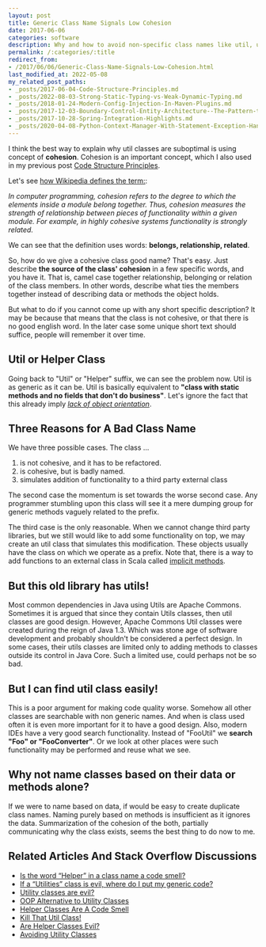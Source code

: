 ```yaml
---
layout: post
title: Generic Class Name Signals Low Cohesion
date: 2017-06-06
categories: software
description: Why and how to avoid non-specific class names like util, utils, or helper?
permalink: /:categories/:title
redirect_from:
- /2017/06/06/Generic-Class-Name-Signals-Low-Cohesion.html
last_modified_at: 2022-05-08
my_related_post_paths:
- _posts/2017-06-04-Code-Structure-Principles.md
- _posts/2022-08-03-Strong-Static-Typing-vs-Weak-Dynamic-Typing.md
- _posts/2018-01-24-Modern-Config-Injection-In-Maven-Plugins.md
- _posts/2017-12-03-Boundary-Control-Entity-Architecture--The-Pattern-to-Structure-Your-Classes.md
- _posts/2017-10-28-Spring-Integration-Highlights.md
- _posts/2020-04-08-Python-Context-Manager-With-Statement-Exception-Handling.md
---
```




I think the best way to explain why util classes are suboptimal is using concept of **cohesion**. 
Cohesion is an important concept, which I also used in my previous post [Code Structure Principles](/software/Code-Structure-Principles).

Let's see [how Wikipedia defines the term:](https://en.wikipedia.org/wiki/Cohesion_(computer_science)):

*In computer programming, cohesion refers to the degree to which the elements inside a module belong together. Thus, cohesion measures the strength of relationship between pieces of functionality within a given module. For example, in highly cohesive systems functionality is strongly related.* 

We can see that the definition uses words: **belongs, relationship, related**.
 
So, how do we give a cohesive class good name? That's easy.
Just describe **the source of the class' cohesion** in a few specific words, and you have it. 
That is, camel case together relationship, belonging or relation of the class members.
In other words, describe what ties the members together instead of describing data or methods the object holds.
  
But what to do if you cannot come up with any short specific description?
It may be because that means that the class is not cohesive, or that there is no good english word.
In the later case some unique short text should suffice, people will remember it over time.


## Util or Helper Class
Going back to "Util" or "Helper" suffix, we can see the problem now.
Util is as generic as it can be. 
Util is basically equivalent to **"class with static methods and no fields that don't do business"**. 
Let's ignore the fact that this already imply [*lack of object orientation*](http://www.yegor256.com/2014/05/05/oop-alternative-to-utility-classes.html).

## Three Reasons for A Bad Class Name
We have three possible cases. The class ...
1. is not cohesive, and it has to be refactored.
2. is cohesive, but is badly named.
3. simulates addition of functionality to a third party external class

The second case the momentum is set towards the worse second case.
Any programmer stumbling upon this class will see it a mere dumping group for generic methods vaguely related to the prefix.

The third case is the only reasonable.
When we cannot change third party libraries, but we still would like to add some functionality on top,
we may create an util class that simulates this modification.
These objects usually have the class on which we operate as a prefix.
Note that, there is a way to add functions to an external class in Scala called [implicit methods](https://www.scala-lang.org/blog/2016/12/07/implicit-function-types.html).


## But this old library has utils!
Most common dependencies in Java using Utils are Apache Commons.
Sometimes it is argued that since they contain Utils classes, then util classes are good design.
However, Apache Commons Util classes were created during the reign of Java 1.3. 
Which was stone age of software development and probably shouldn't be considered a perfect design.
In some cases, their utils classes are limited only to adding methods to classes outside its control in Java Core.
Such a limited use, could perhaps not be so bad.


## But I can find util class easily!
This is a poor argument for making code quality worse. Somehow all other classes are searchable with non generic names.
And when is class used often it is even more important for it to have a good design. 
Also, modern IDEs have a very good search functionality. Instead of "FooUtil" we **search "Foo" or "FooConverter"**. 
Or we look at other places were such functionality may be performed and reuse what we see. 


## Why not name classes based on their data or methods alone?
If we were to name based on data, if would be easy to create duplicate class names.
Naming purely based on methods is insufficient as it ignores the data.
Summarization of the cohesion of the both, partially communicating why the class exists, seems the best thing to do now to me.


## Related Articles And Stack Overflow Discussions

- [Is the word “Helper” in a class name a code smell?](https://stackoverflow.com/questions/2446376/is-the-word-helper-in-a-class-name-a-code-smell#2446499)
- [If a “Utilities” class is evil, where do I put my generic code?](https://stackoverflow.com/questions/3339929/if-a-utilities-class-is-evil-where-do-i-put-my-generic-code)
- [Utility classes are evil?](https://stackoverflow.com/questions/3340032/utility-classes-are-evil)
- [OOP Alternative to Utility Classes](http://www.yegor256.com/2014/05/05/oop-alternative-to-utility-classes.html)
- [Helper Classes Are A Code Smell](https://wayback.archive.org/web/20161205052021/www.robbagby.com/posts/helper-classes-are-a-code-smell/)
- [Kill That Util Class!](http://www.jroller.com/DhavalDalal/entry/kill_that_util_class)
- [Are Helper Classes Evil?](https://blogs.msdn.microsoft.com/nickmalik/2005/09/06/are-helper-classes-evil/)
- [Avoiding Utility Classes](https://github.com/marshallward/marshallward.org/blob/master/content/avoid_util_classes.rst)
